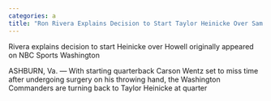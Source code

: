 ```yaml
---
categories: a
title: "Ron Rivera Explains Decision to Start Taylor Heinicke Over Sam Howell"
---
```




Rivera explains decision to start Heinicke over Howell originally appeared on NBC Sports Washington

ASHBURN, Va. &#8212; With starting quarterback Carson Wentz set to miss time after undergoing surgery on his throwing hand, the Washington Commanders are turning back to Taylor Heinicke at quarter